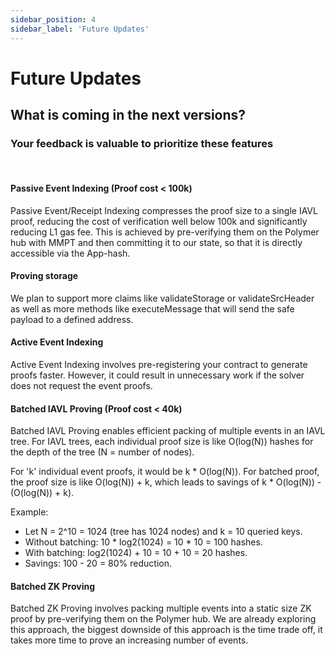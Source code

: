 ```yaml
---
sidebar_position: 4
sidebar_label: 'Future Updates'
---
```


# Future Updates

## What is coming in the next versions?

### Your feedback is valuable to prioritize these features

<br/>

#### Passive Event Indexing (Proof cost < 100k)
Passive Event/Receipt Indexing compresses the proof size to a single IAVL proof, reducing the cost of verification well below 100k and significantly reducing L1 gas fee. This is achieved by pre-verifying them on the Polymer hub with MMPT and then committing it to our state, so that it is directly accessible via the App-hash.



#### Proving storage
We plan to support more claims like validateStorage or validateSrcHeader as well as more methods like executeMessage that will send the safe payload to a defined address.



#### Active Event Indexing 
Active Event Indexing involves pre-registering your contract to generate proofs faster. However, it could result in unnecessary work if the solver does not request the event proofs.



#### Batched IAVL Proving (Proof cost < 40k)
Batched IAVL Proving enables efficient packing of multiple events in an IAVL tree. For IAVL trees, each individual proof size is like O(log(N)) hashes for the depth of the tree (N = number of nodes). 

For 'k' individual event proofs, it would be k * O(log(N)). For batched proof, the proof size is like O(log(N)) + k, which leads to savings of k * O(log(N)) - (O(log(N)) + k).

Example:
- Let N = 2^10 = 1024 (tree has 1024 nodes) and k = 10 queried keys.
- Without batching: 10 * log2(1024) = 10 * 10 = 100 hashes.
- With batching: log2(1024) + 10 = 10 + 10 = 20 hashes.
- Savings: 100 - 20 = 80% reduction.



#### Batched ZK Proving 
Batched ZK Proving involves packing multiple events into a static size ZK proof by pre-verifying them on the Polymer hub. We are already exploring this approach, the biggest downside of this approach is the time trade off, it takes more time to prove an increasing number of events. 
